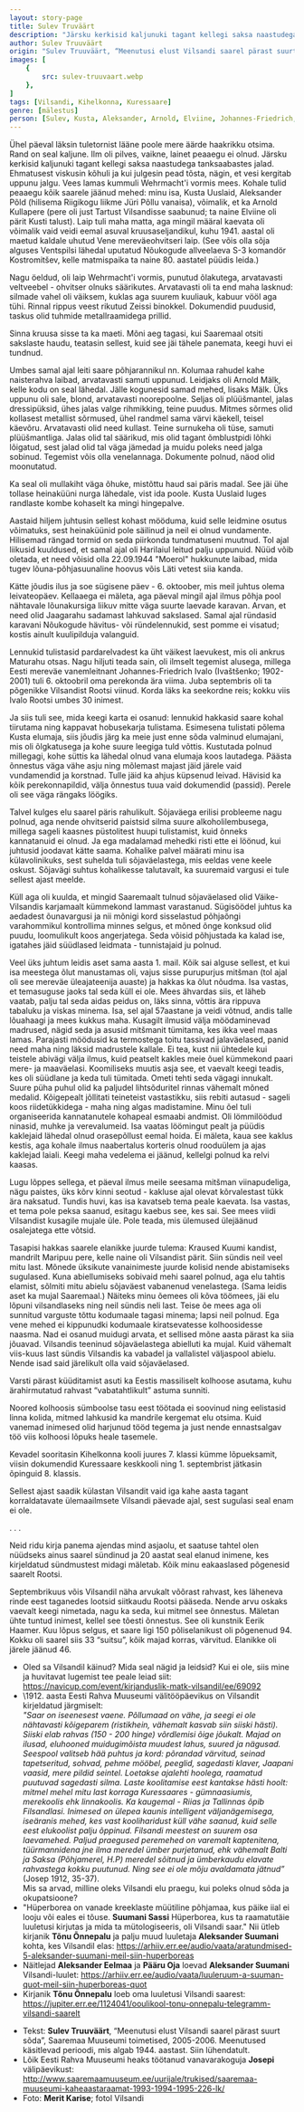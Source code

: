 ```yaml
---
layout: story-page
title: Sulev Truväärt
description: "Järsku kerkisid kaljunuki tagant kellegi saksa naastudega tanksaabastes jalad."
author: Sulev Truuväärt
origin: "Sulev Truuväärt, “Meenutusi elust Vilsandi saarel pärast suurt sõda”, Saaremaa Muuseumi toimetised, 2005-2006. Meenutused käsitlevad perioodi, mis algab 1944. aastast. Siin lühendatult."
images: [
    {
        src: sulev-truuvaart.webp
    },
]
tags: [Vilsandi, Kihelkonna, Kuressaare]
genre: [mälestus]
person: [Sulev, Kusta, Aleksander, Arnold, Elviine, Johannes-Friedrich, Eerik, Sass, Tõnu]
---
```


<!-- # {{$doc.title}} -->

Ühel päeval läksin tuletornist lääne poole mere äärde haakrikku otsima. Rand on seal kaljune. Ilm oli pilves, vaikne, lainet peaaegu ei olnud. Järsku kerkisid kaljunuki tagant kellegi saksa naastudega tanksaabastes jalad. Ehmatusest viskusin kõhuli ja kui julgesin pead tõsta, nägin, et vesi kergitab uppunu jalgu. Vees lamas kummuli Wehrmacht'i vormis mees. Kohale tulid peaaegu kõik saarele jäänud mehed: minu isa, Kusta Uuslaid, Aleksander Põld (hilisema Riigikogu liikme Jüri Põllu vanaisa), võimalik, et ka Arnold Kullapere (pere oli just Tartust Vilsandisse saabunud; ta naine Elviine oli pärit Kusti talust). Laip tuli maha matta, aga mingil määral kaevata oli võimalik vaid veidi eemal asuval kruusaseljandikul, kuhu 1941. aastal oli maetud kaldale uhutud Vene mereväeohvitseri laip. (See võis olla sõja alguses Ventspilsi lähedal uputatud Nõukogude allveelaeva S-3 komandör Kostromitšev, kelle matmispaika ta naine 80. aastatel püüdis leida.)

Nagu öeldud, oli laip Wehrmacht'i vormis, punutud õlakutega, arvatavasti veltveebel - ohvitser olnuks säärikutes. Arvatavasti oli ta end maha lasknud: silmade vahel oli väiksem, kuklas aga suurem kuuliauk, kabuur vööl aga tühi. Rinnal rippus veest rikutud Zeissi binokkel. Dokumendid puudusid, taskus olid tuhmide metallraamidega prillid.

Sinna kruusa sisse ta ka maeti. Mõni aeg tagasi, kui Saaremaal otsiti sakslaste haudu, teatasin sellest, kuid see jäi tähele panemata, keegi huvi ei tundnud.

Umbes samal ajal leiti saare põhjarannikul nn. Kolumaa rahudel kahe naisterahva laibad, arvatavasti samuti uppunud. Leidjaks oli Arnold Mälk, kelle kodu on seal lähedal. Jälle kogunesid samad mehed, lisaks Mälk. Üks uppunu oli sale, blond, arvatavasti noorepoolne. Seljas oli plüüšmantel, jalas dressipüksid, ühes jalas valge rihmikking, teine puudus. Mitmes sõrmes olid kollasest metallist sõrmused, ühel randmel sama värvi käekell, teisel käevõru. Arvatavasti olid need kullast. Teine surnukeha oli tüse, samuti plüüšmantliga. Jalas olid tal säärikud, mis olid tagant õmblustpidi lõhki lõigatud, sest jalad olid tal väga jämedad ja muidu poleks need jalga sobinud. Tegemist võis olla venelannaga. Dokumente polnud, näod olid moonutatud.

Ka seal oli mullakiht väga õhuke, mistõttu haud sai päris madal. See jäi ühe tollase heinaküüni nurga lähedale, vist ida poole. Kusta Uuslaid luges randlaste kombe kohaselt ka mingi hingepalve.

Aastaid hiljem juhtusin sellest kohast mööduma, kuid selle leidmine osutus võimatuks, sest heinaküünid pole säilinud ja neil ei olnud vundamente. Hilisemad rängad tormid on seda piirkonda tundmatuseni muutnud. Tol ajal liikusid kuuldused, et samal ajal oli Harilaiul leitud palju uppunuid. Nüüd võib oletada, et need võisid olla 22.09.1944 "Moerol" hukkunute laibad, mida tugev lõuna-põhjasuunaline hoovus võis Läti vetest siia kanda.

Kätte jõudis ilus ja soe sügisene päev - 6. oktoober, mis meil juhtus olema leivateopäev. Kellaaega ei mäleta, aga päeval mingil ajal ilmus põhja pool nähtavale lõunakursiga liikuv mitte väga suurte laevade karavan. Arvan, et need olid Jaagarahu sadamast lahkuvad sakslased. Samal ajal ründasid karavani Nõukogude hävitus- või ründelennukid, sest pomme ei visatud; kostis ainult kuulipilduja valanguid. 

Lennukid tulistasid pardarelvadest ka üht väikest laevukest, mis oli ankrus Maturahu otsas. Nagu hiljuti teada sain, oli ilmselt tegemist alusega, millega Eesti mereväe vanemleitnant Johannes-Friedrich Ivalo (Ivaštšenko; 1902-2001) tuli 6. oktoobril oma perekonda ära viima. Juba septembris oli ta põgenikke Vilsandist Rootsi viinud. Korda läks ka seekordne reis; kokku viis Ivalo Rootsi umbes 30 inimest.

Ja siis tuli see, mida keegi karta ei osanud: lennukid hakkasid saare kohal tiirutama ning kappavat hobusekarja tulistama. Esimesena tulistati põlema Kusta elumaja, siis jõudis järg ka meie just enne sõda valminud elumajani, mis oli õlgkatusega ja kohe suure leegiga tuld võttis. Kustutada polnud millegagi, kohe süttis ka lähedal olnud vana elumaja koos lautadega. Päästa õnnestus väga vähe asju ning mõlemast majast jäid järele vaid vundamendid ja korstnad. Tulle jäid ka ahjus küpsenud leivad. Hävisid ka kõik perekonnapildid, välja õnnestus tuua vaid dokumendid (passid). Perele oli see väga rängaks löögiks.

Talvel kulges elu saarel päris rahulikult. Sõjaväega erilisi probleeme nagu polnud, aga nende ohvitserid paistsid silma suure alkoholilembusega, millega sageli kaasnes püstolitest huupi tulistamist, kuid õnneks kannatanuid ei olnud. Ja ega madalamad mehedki risti ette ei löönud, kui juhtusid joodavat kätte saama. Kohalike palvel määrati minu isa külavolinikuks, sest suhelda tuli sõjaväelastega, mis eeldas vene keele oskust. Sõjavägi suhtus kohalikesse talutavalt, ka suuremaid vargusi ei tule sellest ajast meelde.

Küll aga oli kuulda, et mingid Saaremaalt tulnud sõjaväelased olid Väike-Vilsandis karjamaalt kümmekond lammast varastanud. Sügisöödel juhtus ka aedadest õunavargusi ja nii mõnigi kord sisselastud põhjaõngi varahommikul kontrollima minnes selgus, et mõned õnge konksud olid puudu, loomulikult koos angerjatega. Seda võisid põhjustada ka kalad ise, igatahes jäid süüdlased leidmata - tunnistajaid ju polnud.

Veel üks juhtum leidis aset sama aasta 1. mail. Kõik sai alguse sellest, et kui isa meestega õlut manustamas oli, vajus sisse purupurjus mitšman (tol ajal oli see mereväe üleajateenija auaste) ja hakkas ka õlut nõudma. Isa vastas, et temasuguse jaoks tal seda küll ei ole. Mees ähvardas siis, et läheb vaatab, palju tal seda aidas peidus on, läks sinna, võttis ära rippuva tabaluku ja viskas minema. Isa, sel ajal 57aastane ja veidi võtnud, andis talle lõuahaagi ja mees kukkus maha. Kusagilt ilmusid välja möödaminevad madrused, nägid seda ja asusid mitšmanit tümitama, kes ikka veel maas lamas. Parajasti möödusid ka termostega toitu tassivad jalaväelased, panid need maha ning läksid madrustele kallale. Ei tea, kust nii ühtedele kui teistele abivägi välja ilmus, kuid peatselt kakles meie õuel kümmekond paari mere- ja maaväelasi. Koomiliseks muutis asja see, et vaevalt keegi teadis, kes oli süüdlane ja keda tuli tümitada. Ometi tehti seda vägagi innukalt. Suure püha puhul olid ka paljudel lihtsõduritel rinnas vähemalt mõned medalid. Kõigepealt jõllitati teineteist vastastikku, siis rebiti autasud - sageli koos riidetükkidega - maha ning algas madistamine. Minu õel tuli organiseerida kannatanutele kohapeal esmaabi andmist. Oli lömmilöödud ninasid, muhke ja verevalumeid. Isa vaatas löömingut pealt ja püüdis kaklejaid lähedal olnud orasepõllust eemal hoida. Ei mäleta, kaua see kaklus kestis, aga kohale ilmus naabertalus korteris olnud rooduülem ja ajas kaklejad laiali. Keegi maha vedelema ei jäänud, kellelgi polnud ka relvi kaasas.

Lugu lõppes sellega, et päeval ilmus meile seesama mitšman viinapudeliga, nägu paistes, üks kõrv kinni seotud - kakluse ajal olevat kõrvalestast tükk ära naksatud. Tundis huvi, kas isa kavatseb tema peale kaevata. Isa vastas, et tema pole peksa saanud, esitagu kaebus see, kes sai. See mees viidi Vilsandist kusagile mujale üle. Pole teada, mis ülemused ülejäänud osalejatega ette võtsid.

Tasapisi hakkas saarele elanikke juurde tulema: Kraused Kuumi kandist, mandrilt Maripuu pere, kelle naine oli Vilsandist pärit. Siin sündis neil veel mitu last. Mõnede üksikute vanainimeste juurde kolisid nende abistamiseks sugulased. Kuna abiellumiseks sobivaid mehi saarel polnud, aga elu tahtis elamist, sõlmiti mitu abielu sõjaväest vabanenud venelastega. (Sama leidis aset ka mujal Saaremaal.) Näiteks minu õemees oli kõva töömees, jäi elu lõpuni vilsandlaseks ning neil sündis neli last. Teise õe mees aga oli sunnitud varguste tõttu kodumaale tagasi minema; lapsi neil polnud. Ega vene mehed ei kippunudki kodumaale kiratsevatesse kolhoosidesse naasma. Nad ei osanud muidugi arvata, et sellised mõne aasta pärast ka siia jõuavad. Vilsandis teeninud sõjaväelastega abielluti ka mujal. Kuid vähemalt viis-kuus last sündis Vilsandis ka vabadel ja vallalistel väljaspool abielu. Nende isad said järelikult olla vaid sõjaväelased.

Varsti pärast küüditamist asuti ka Eestis massiliselt kolhoose asutama, kuhu ärahirmutatud rahvast “vabatahtlikult” astuma sunniti.

Noored kolhoosis sümboolse tasu eest töötada ei soovinud ning eelistasid linna kolida, mitmed lahkusid ka mandrile kergemat elu otsima. Kuid vanemad inimesed olid harjunud tööd tegema ja just nende ennastsalgav töö viis kolhoosi lõpuks heale tasemele.

Kevadel sooritasin Kihelkonna kooli juures 7. klassi kümme lõpueksamit, viisin dokumendid Kuressaare keskkooli ning 1. septembrist jätkasin õpinguid 8. klassis. 

Sellest ajast saadik külastan Vilsandit vaid iga kahe aasta tagant korraldatavate ülemaailmsete Vilsandi päevade ajal, sest sugulasi seal enam ei ole.

. . .

Neid ridu kirja panema ajendas mind asjaolu, et saatuse tahtel olen nüüdseks ainus saarel sündinud ja 20 aastat seal elanud inimene, kes kirjeldatud sündmustest midagi mäletab. Kõik minu eakaaslased põgenesid saarelt Rootsi.

Septembrikuus võis Vilsandil näha arvukalt võõrast rahvast, kes läheneva rinde eest taganedes lootsid siitkaudu Rootsi pääseda. Nende arvu oskaks vaevalt keegi nimetada, nagu ka seda, kui mitmel see õnnestus. Mäletan ühte tuntud inimest, kellel see tõesti õnnestus. See oli kunstnik Eerik Haamer. Kuu lõpus selgus, et saare ligi 150 põliselanikust oli põgenenud 94. Kokku oli saarel siis 33 “suitsu”, kõik majad korras, värvitud. Elanikke oli järele jäänud 46.

<!-- Autor: Sulev Truuväärt, vilsandlasest sõjaväelane ja koduloolane -->



<story-author :author="author" :origin="origin"></story-author>

<details-wrapper summary="Mis mõtted tekkisid?">

- Oled sa Vilsandil käinud? Mida seal nägid ja leidsid? Kui ei ole, siis mine ja huvitavat lugemist tee peale leiad siit: https://navicup.com/event/kirjanduslik-matk-vilsandil/ee/69092
- \1912. aasta Eesti Rahva Muuseumi välitööpäevikus on Vilsandit kirjeldatud järgmiselt: \
*"Saar on iseenesest vaene. Põllumaad on vähe, ja seegi ei ole nähtavasti kõigeparem (ristikhein, vähemalt kasvab siin siiski hästi). Siiski elab rahvas (150 - 200 hinge) võrdlemisi õige jõukalt. Majad on ilusad, eluhooned muidugimõista muudest lahus, suured ja nägusad. Seespool valitseb hää puhtus ja kord: põrandad värvitud, seinad tapetseritud, sohvad, pehme mööbel, peeglid, sagedasti klaver, Jaapani vaasid, mere pildid seintel. Loetakse ajalehti hoolega, raamatud puutuvad sagedasti silma. Laste koolitamise eest kantakse hästi hoolt: mitmel mehel mitu last korraga Kuressaares - gümnaasiumis, merekoolis ehk linnakoolis. Ka kaugemal - Riias ja Tallinnas õpib Filsandlasi. Inimesed on ülepea kaunis intelligent väljanägemisega, iseäranis mehed, kes vast kooliharidust küll vähe saanud, kuid selle eest elukoolist palju õppinud. Filsandi meestest on suurem osa laevamehed. Paljud praegused peremehed on varemalt kaptenitena, tüürmannidena jne ilma meredel ümber purjetanud, ehk vähemalt Balti ja Saksa (Põhjamerel, H.P) meredel sõitnud ja ümberkaudu elavate rahvastega kokku puutunud. Ning see ei ole mõju avaldamata jätnud”* (Josep 1912, 35-37). \
Mis sa arvad, milline oleks Vilsandi elu praegu, kui poleks olnud sõda ja okupatsioone?
- "Hüperborea on vanade kreeklaste müütiline põhjamaa, kus päike iial ei looju või eales ei tõuse. **Suumani Sassi** Hüperborea, kus ta raamatutäie luuletusi kirjutas ja mida ta mütologiseeris, oli Vilsandi saar." Nii ütleb kirjanik **Tõnu Õnnepalu** ja palju muud luuletaja **Aleksander Suumani** kohta, kes Vilsandil elas: https://arhiiv.err.ee/audio/vaata/aratundmised-5-aleksander-suumani-meil-siin-huperboreas
- Näitlejad **Aleksander Eelmaa** ja **Pääru Oja** loevad **Aleksander Suumani** Vilsandi-luulet: https://arhiiv.err.ee/audio/vaata/luuleruum-a-suuman-quot-meil-siin-huperboreas-quot
- Kirjanik **Tõnu Õnnepalu** loeb oma luuletusi Vilsandi saarest: https://jupiter.err.ee/1124041/ooulikool-tonu-onnepalu-telegramm-vilsandi-saarelt
 
</details-wrapper>


<details-wrapper summary="Allikad" class="text-sm" icon="icon-park-outline:document-folder">

- Tekst: **Sulev Truuväärt**, “Meenutusi elust Vilsandi saarel pärast suurt sõda”, Saaremaa Muuseumi toimetised, 2005-2006. Meenutused käsitlevad perioodi, mis algab 1944. aastast. Siin lühendatult.
- Lõik Eesti Rahva Muuseumi heaks töötanud vanavarakoguja **Josepi** välipäevikust: http://www.saaremaamuuseum.ee/uurijale/trukised/saaremaa-muuseumi-kaheaastaraamat-1993-1994-1995-226-lk/
- Foto: **Merit Karise**; fotol Vilsandi

</details-wrapper>

